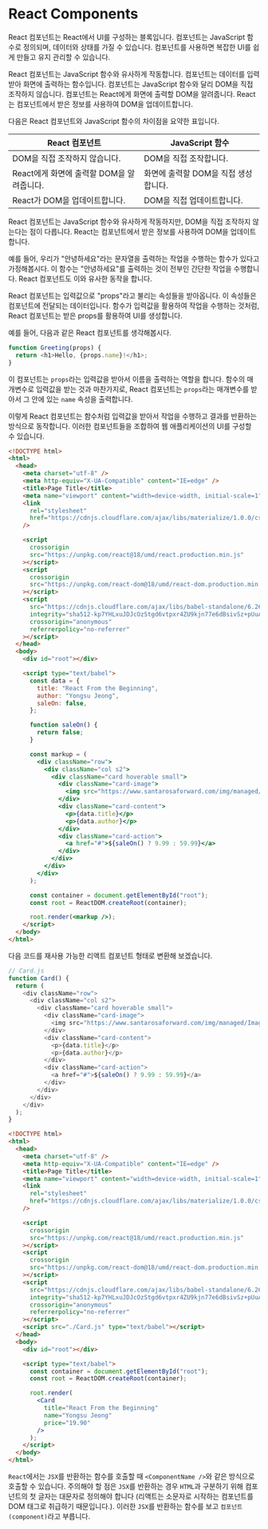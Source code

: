 # React Components

React 컴포넌트는 React에서 UI를 구성하는 블록입니다. 컴포넌트는 JavaScript 함수로 정의되며, 데이터와 상태를 가질 수 있습니다. 컴포넌트를 사용하면 복잡한 UI를 쉽게 만들고 유지 관리할 수 있습니다.

React 컴포넌트는 JavaScript 함수와 유사하게 작동합니다. 컴포넌트는 데이터를 입력받아 화면에 출력하는 함수입니다. 컴포넌트는 JavaScript 함수와 달리 DOM을 직접 조작하지 않습니다. 컴포넌트는 React에게 화면에 출력할 DOM을 알려줍니다. React는 컴포넌트에서 받은 정보를 사용하여 DOM을 업데이트합니다.

다음은 React 컴포넌트와 JavaScript 함수의 차이점을 요약한 표입니다.

| React 컴포넌트                            | JavaScript 함수                      |
| ----------------------------------------- | ------------------------------------ |
| DOM을 직접 조작하지 않습니다.             | DOM을 직접 조작합니다.               |
| React에게 화면에 출력할 DOM을 알려줍니다. | 화면에 출력할 DOM을 직접 생성합니다. |
| React가 DOM을 업데이트합니다.             | DOM을 직접 업데이트합니다.           |

React 컴포넌트는 JavaScript 함수와 유사하게 작동하지만, DOM을 직접 조작하지 않는다는 점이 다릅니다. React는 컴포넌트에서 받은 정보를 사용하여 DOM을 업데이트합니다.

예를 들어, 우리가 "안녕하세요"라는 문자열을 출력하는 작업을 수행하는 함수가 있다고 가정해봅시다. 이 함수는 "안녕하세요"를 출력하는 것이 전부인 간단한 작업을 수행합니다. React 컴포넌트도 이와 유사한 동작을 합니다.

React 컴포넌트는 입력값으로 "props"라고 불리는 속성들을 받아옵니다. 이 속성들은 컴포넌트에 전달되는 데이터입니다. 함수가 입력값을 활용하여 작업을 수행하는 것처럼, React 컴포넌트는 받은 props를 활용하여 UI를 생성합니다.

예를 들어, 다음과 같은 React 컴포넌트를 생각해봅시다.

```javascript
function Greeting(props) {
  return <h1>Hello, {props.name}!</h1>;
}
```

이 컴포넌트는 `props`라는 입력값을 받아서 이름을 출력하는 역할을 합니다. 함수의 매개변수로 입력값을 받는 것과 마찬가지로, React 컴포넌트는 `props`라는 매개변수를 받아서 그 안에 있는 `name` 속성을 출력합니다.

이렇게 React 컴포넌트는 함수처럼 입력값을 받아서 작업을 수행하고 결과를 반환하는 방식으로 동작합니다. 이러한 컴포넌트들을 조합하여 웹 애플리케이션의 UI를 구성할 수 있습니다.

```html
<!DOCTYPE html>
<html>
  <head>
    <meta charset="utf-8" />
    <meta http-equiv="X-UA-Compatible" content="IE=edge" />
    <title>Page Title</title>
    <meta name="viewport" content="width=device-width, initial-scale=1" />
    <link
      rel="stylesheet"
      href="https://cdnjs.cloudflare.com/ajax/libs/materialize/1.0.0/css/materialize.min.css"
    />

    <script
      crossorigin
      src="https://unpkg.com/react@18/umd/react.production.min.js"
    ></script>
    <script
      crossorigin
      src="https://unpkg.com/react-dom@18/umd/react-dom.production.min.js"
    ></script>
    <script
      src="https://cdnjs.cloudflare.com/ajax/libs/babel-standalone/6.26.0/babel.min.js"
      integrity="sha512-kp7YHLxuJDJcOzStgd6vtpxr4ZU9kjn77e6dBsivSz+pUuAuMlE2UTdKB7jjsWT84qbS8kdCWHPETnP/ctrFsA=="
      crossorigin="anonymous"
      referrerpolicy="no-referrer"
    ></script>
  </head>
  <body>
    <div id="root"></div>

    <script type="text/babel">
      const data = {
        title: "React From the Beginning",
        author: "Yongsu Jeong",
        saleOn: false,
      };

      function saleOn() {
        return false;
      }

      const markup = (
        <div className="row">
          <div className="col s2">
            <div className="card hoverable small">
              <div className="card-image">
                <img src="https://www.santarosaforward.com/img/managed/Image/111/file.jpg" />
              </div>
              <div className="card-content">
                <p>{data.title}</p>
                <p>{data.author}</p>
              </div>
              <div className="card-action">
                <a href="#">${saleOn() ? 9.99 : 59.99}</a>
              </div>
            </div>
          </div>
        </div>
      );

      const container = document.getElementById("root");
      const root = ReactDOM.createRoot(container);

      root.render(<markup />);
    </script>
  </body>
</html>
```

다음 코드를 재사용 가능한 리액트 컴포넌트 형태로 변환해 보겠습니다.

```javascript
// Card.js
function Card() {
  return (
    <div className="row">
      <div className="col s2">
        <div className="card hoverable small">
          <div className="card-image">
            <img src="https://www.santarosaforward.com/img/managed/Image/111/file.jpg" />
          </div>
          <div className="card-content">
            <p>{data.title}</p>
            <p>{data.author}</p>
          </div>
          <div className="card-action">
            <a href="#">${saleOn() ? 9.99 : 59.99}</a>
          </div>
        </div>
      </div>
    </div>
  );
}
```

```html
<!DOCTYPE html>
<html>
  <head>
    <meta charset="utf-8" />
    <meta http-equiv="X-UA-Compatible" content="IE=edge" />
    <title>Page Title</title>
    <meta name="viewport" content="width=device-width, initial-scale=1" />
    <link
      rel="stylesheet"
      href="https://cdnjs.cloudflare.com/ajax/libs/materialize/1.0.0/css/materialize.min.css"
    />

    <script
      crossorigin
      src="https://unpkg.com/react@18/umd/react.production.min.js"
    ></script>
    <script
      crossorigin
      src="https://unpkg.com/react-dom@18/umd/react-dom.production.min.js"
    ></script>
    <script
      src="https://cdnjs.cloudflare.com/ajax/libs/babel-standalone/6.26.0/babel.min.js"
      integrity="sha512-kp7YHLxuJDJcOzStgd6vtpxr4ZU9kjn77e6dBsivSz+pUuAuMlE2UTdKB7jjsWT84qbS8kdCWHPETnP/ctrFsA=="
      crossorigin="anonymous"
      referrerpolicy="no-referrer"
    ></script>
    <script src="./Card.js" type="text/babel"></script>
  </head>
  <body>
    <div id="root"></div>

    <script type="text/babel">
      const container = document.getElementById("root");
      const root = ReactDOM.createRoot(container);

      root.render(
        <Card
          title="React From the Beginning"
          name="Yongsu Jeong"
          price="19.90"
        />
      );
    </script>
  </body>
</html>
```

`React`에서는 `JSX`를 반환하는 함수를 호출할 때 `<ComponentName />`와 같은 방식으로 호출할 수 있습니다. 주의해야 할 점은 `JSX`를 반환하는 경우 `HTML`과 구분하기 위해 컴포넌트의 첫 글자는 대문자로 정의해야 합니다 (리액트는 소문자로 시작하는 컴포넌트를 DOM 태그로 취급하기 때문입니다.). 이러한 `JSX`를 반환하는 함수를 보고 `컴포넌트(component)`라고 부릅니다.
